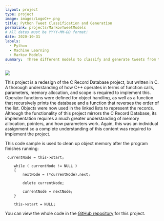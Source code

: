 ```yaml
---
layout: project
type: project
image: images/LogoC++.png
title: Python Tweet Classification and Generation
permalink: projects/MarkovTweetModels
# All dates must be YYYY-MM-DD format!
date: 2020-10-31
labels:
  - Python
  - Machine Learning
  - Markov Models
summary:  Three different models to classify and generate tweets from the 2020 presidential candidates from UH Manoa's ICS 235 Machine Learning class.
---
```


<img class="ui image" src="{{ site.baseurl }}/images/Project2UI.png">

This project is a redesign of the C Record Database project, but written in C.  A thorough understanding of how C++ operates in terms of function calls, parameters, memory allocation, and scope is required to implement this.  Operator functions were defined for object handling, as well as a function that recursively prints the database and a function that reverses the order of the list.  Objects were now used in the linked lists to represent the records.  Although the functionality of this project mirrors the C Record Database, its implementation requires a much greater understanding of memory allocation, pointers, and how parameters work. Again, this was an individual assignment so a complete understanding of this content was required to implement the project.

This code sample is used to clean up object memory after the program finishes running:
```
 currentNode = this->start;

    while ( currentNode != NULL )
    {
        nextNode = (*currentNode).next;

        delete currentNode;

        currentNode = nextNode;
    }

    this->start = NULL;
```

You can view the whole code in the [GitHub repository](https://github.com/robert-lemon-uhm/Presidential-Tweets-Markov-Models) for this project.
